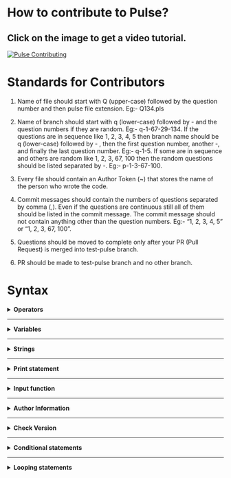 # How to contribute to Pulse?

## Click on the image to get a video tutorial.

[![Pulse Contributing](https://img.youtube.com/vi/tG_y5o9qkNk/0.jpg)](https://youtu.be/tG_y5o9qkNk)

# Standards for Contributors

1) Name of file should start with Q (upper-case) followed by the question number and then pulse file extension. Eg:- Q134.pls

2) Name of branch should start with q (lower-case) followed by - and the question numbers if they are random. Eg:- q-1-67-29-134. If the questions are in sequence like 1, 2, 3, 4, 5 then branch name should be q (lower-case) followed by - , then the first question number, another -, and finally the last question number. Eg:- q-1-5. If some are in sequence and others are random like 1, 2, 3, 67, 100 then the random questions should be listed separated by -. Eg:- p-1-3-67-100.

3) Every file should contain an Author Token (~) that stores the name of the person who wrote the code.

4) Commit messages should contain the numbers of questions separated by comma (,). Even if the questions are continuous still all of them should be listed in the commit message. The commit message should not contain anything other than the question numbers. Eg:- “1, 2, 3, 4, 5” or “1, 2, 3, 67, 100”.

5) Questions should be moved to complete only after your PR (Pull Request) is merged into test-pulse branch.

6) PR should be made to test-pulse branch and no other branch.

# Syntax

<details>
  <summary><b>Operators</b></summary>

  ### Arithmetic operators

  1) Addition operator (+):-

  ```console
  1 + 2
  ```
  <b>Result = 3</b>

  2) Subtraction operator (-):-

  ```console
  1 - 2
  ```
  <b>Result = -1</b>

  3) Multiplication operator (*):-

  ```console
  1 * 2
  ```
  <b>Result = 2</b>

  4) Division operator (/):-

  ```console
  1 / 2
  ```
  <b>Result = 0.5</b>

  5) Modulo operator (%):-

  ```console
  1 % 2
  ```
  <b>Result = 1</b>

  6) Power operator (^):-

  ```console
  2 ^ 3
  ```
  <b>Result = 8</b>

  ### Relational operator

  1) Less than (<):-

  ```console
  1 < 2
  ```
  <b>Result = true</b>

  2) Greater than (>):-

  ```console
  1 > 2
  ```
  <b>Result = false</b>

  3) Equal to (==):-
  ```console
  1 == 2
  ```
  <b>Result = false</b>

  4) Less than equal to (<=):-
  ```console
  1 <= 2
  ```
  <b>Result = true</b>

  5) Greater than equal to (>=):-
  ```console
  1 >= 2
  ```
  <b>Result = false</b>

  6) Not equal to (!=):-
  ```console
  1 != 2
  ```
  <b>Result = true</b>

  ### Assignment operator

  ```console
  a = 1
  ```
  <b>Note: Further details about assignment can be found in the variables section.</b>

  ### Logical operator

  1) Not operator (!):-
  ```console
  !true
  ```
  <b>Result = false</b>

  2) And operator (and):-
  ```console
  (1 < 2) and (3 > 4)
  ```
  <b>Result = false</b>

  3) Or operator (or):-
  ```console
  (1 < 2) or (3 > 4)
  ```
  <b>Result = true</b>

</details>

<hr />

<details>
  <summary><b>Variables</b></summary>

  ### Declaring a variable

  ```console
  var a
  ```
  <b>Note: Here a is name of variable.</b>

  ### Initializing a variable

  ```console
  var a = 2
  ```
  <b>Note: Here a is name of variable and it gets a value of 2.</b>

  ### Assigning value to a variable

  ```console
  a = 3
  ```
  <b>Note: Here a is name of variable, we also assume here that a is declared earler in the code.</b>
</details>

<hr />

<details>
  <summary><b>Strings</b></summary>

  ### Initializing a string variable

  ```console
  var a = "Hello"
  ```
  <b>Note: Strings should be enclosed within double quotes (" ") in pulse, single quotes (' ') are not supported yet.</b>

  ### String operations

  1) String equality:-

  ```console
  "hello" == "hello"
  ```
  <b>Result = true</b>

  2) String concatenation:-
  ```console
  "hello" + " world"
  ```
  <b>Result = hello world</b>

  3) String multiplication:-
  ```console
  "hello" * 2
  ```
  <b>Result = hellohello</b>
  <br><br>
  <b>Note: The order of the operands is trivial, 2 * "hello" and "hello" * 2 will produce same results.</b>

  4) String indexing:-
  ```console
  var a = "hello"
  var b = a % 1
  print(b)
  ```
  <b>Result = e</b>
  <br><br>
  <b>Note: Negative indexing like python is not allowed, indexes start at 0 and go to the length of string - 1.</b>

  5) Check string end:-
  ```
  console
  var a = "hello"
  var i = 0
  while((a % i) != "~"):
      i = i + 1
  print(i)
  ```
  <b>Result = 5</b>
  <br><br>
  <b>Note: ~ is the string ending character, using that the string end can be found.</b>

</details>

<hr />

<details>
  <summary><b>Print statement</b></summary>

  ### Syntax of print statement

  ```console
  print("Hello World")
  ```

  <b>Result = Hello World</b>

  ### Syntax of print statement not ending with "\n"

  ```console
  print("Hello", "+")
  print("World")
  ```

  <b>Result = Hello+World</b>

</details>

<hr />

<details>
  <summary><b>Input function</b></summary>

  ### Syntax of input function

  ```console
  var a = input("Enter something: ")
  ```

  <b>Enter something: Hello World</b>

  ### Syntax of input function for integer input

  ```console
  var a = input("Enter an integer: ", "i")
  ```

  <b>Result = Enter an integer: 12</b>

  ### Syntax of input function for double value input

  ```console
  var a = input("Enter a double value: ", "f")
  ```

  <b>Result = Enter a double value: 3.14159</b>

  ### Syntax of input function for string input

  ```console
  var a = input("Enter a string: ", "s")
  ```

  <b>Result = Enter a string: Hello World</b>

  <b>Note: The default type of input function takes (first example in this section) takes string input by default.</b>

</details>

<hr />

<details>
  <summary><b>Author Information</b></summary>

  ### Adding author name

  ```console
  ~ Iron Man
  print("Hello World")
  ```

  <b>Note: '~' is called the author token in pulse.</b>

  ### Checking author name

  ```console
  user@programmer:~$ pulse hello.pls author

  **File**: hello.pls

  Author
  ======
  Iron Man
  ```
</details>

<hr />

<details>
  <summary><b>Check Version</b></summary>

  ### Check pulse version

  ```console
  user@programmer:~$ pulse version

  Pulse version
  =============
  v0.0.1

  ```

</details>

<hr />

<details>
  <summary><b>Conditional statements</b></summary>

  ### If statement

  ```console
  if(1 < 2):
    print("1 is less than 2")
    print("Inside if")
  ```
  <b>Result:<br>
    1 is less than 2 <br>
    Inside if
  </b>
  <br><br>
  <b>Note: In pulse, for creating blocks indentation is used (like Python). A block begins with : and every line that is indented (one tab to the right) of the immediately above block is part of that block. To put a statement outside of a block, it should be unindented (one tab backwards, indentation becomes equal to the immediate upper block).</b>

  ### If-else statement

  ```console
  if(1 > 2):
    print("1 is greater than 2")
  else:
    print("1 is lesser than 2")
  ```
  <b>Result: 1 is lesser than 2</b>


  ### Nested if-else statement

  ```console
  if(1 > 2):
    print("1 is greater than 2")
  else:
    if(1 < 2):
      print("1 is lesser than 2")
    else:
      print("There is some error")
  ```
  <b>Result: 1 is lesser than 2</b>
</details>

<hr />

<details>
  <summary><b>Looping statements</b></summary>

  ### While statement

  ```console
  var i = 0
  while(i < 10):
     print(i)
     i = i + 1
  ```
  <b>Result:<br>
  0 <br>
  1 <br>
  2 <br>
  3 <br>
  4 <br>
  5 <br>
  6 <br>
  7 <br>
  8 <br>
  9 <br>
  </b>

</details>
